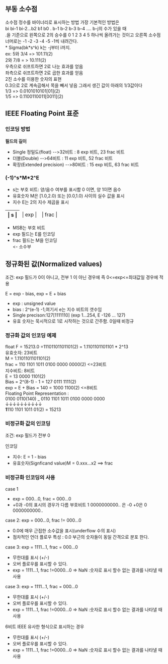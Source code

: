 <h2>부동 소수점</h2>
<p>소수점 정수를 바이너리로 표시하는 방법 가장 기본적인 방법은</br>
		bi bi-1 bi-2...b2 b1 b0 . b-1 b-2 b-3 b-4 .... b-j의 수가 있을 때</br>
		.을 기준으로 왼쪽으로 2의 승수를 0 1 2 3 4 5 하나씩 올려가는 것이고 오른쪽 소수점 너머로는 -1 -2 -3 -4 -5 -1씩 내려간다.</br>
		* Sigma(bk*s^k) k는 -j부터 i까지.</br>
		ex: 5와 3/4 => 101.11(2)</br>
			2와 7/8 = > 10.111(2)</br>
			우측으로 쉬프트하면 2로 나눈 효과를 얻음</br>
			좌측으로 쉬프트하면 2로 곱한 효과를 얻음</br>
	2진 소수를 이용한 숫자의 표현</br>
	0.3으로 2로 계속곱해서 목을 빼서 넣음 그래서 생긴 값이 아래의 1/3값이다</br>
	1/3 => 0.0101010101[01](2)</br>
	1/5 => 0.1100110011[0011](2)</br>			
</p>


<h2>IEEE Floating Point 표준</h2>

<h3>인코딩 방법</h3>
<p><strong>필드의 길이</strong></p>
<ul>
	<li>Single 정밀도(float) -->32비트 : 8 exp 비트, 23 frac 비트</li>
	<li>더블(Double) -->64비트 : 11 exp 비트, 52 frac 비트</li>
	<li>확장(Extended precision) -->80비트 : 15 exp 비트, 63 frac 비트</li>
</ul>
<h3>(-1)^s*M*2^E</h3>
<ul>
	<li>s는 부호 비트: 양/음수 여부를 표시함 0 이면, 양 1이면 음수</li>
	<li>유효숫자 M은 [1.0,2.0) 또는 [0.0,1.0) 사이의 실수 값을 표시</li>
	<li>지수 E는 2의 지수 제곱을 표시</li>
</ul>
<table>
	<thead>
		<tr>
			<th>| s |</th>
			<td>|    exp    |</td>
			<td>|        frac        |</td>
		</tr>
	</thead>
</table>

<ul>
	<li>MSB는 부호 비트</li>
	<li>exp 필드는 E를 인코딩</li>
	<li>frac 필드는 M을 인코딩</li> <- 소수부
</ul>

<h2>정규화된 값(Normalized values)</h2>
<p>조건: exp 필드가 0이 아니고, 전부 1 이 아닌 경우에 즉 0<=exp<=최대값일 경우에 적용</p>
<p>E = exp - bias, exp = E + bias</p>
<ul>
	<li>exp : unsigned value</li>
	<li>bias : 2^(e-1) -1,여기서 e는 지수 비트의 갯수임</li>
	<li>Single precison:127[1111110] (exp 1...254, E -126 ... 127)</li>
	<li>유효 숫자는 묵시적으로 1로 시작하는 것으로 간주함. 0일때 비정규</li>
</ul>
<h3>정규화 값의 인코딩 예제</h3>
<p>float F = 15213.0 =11101101101101(2) = 1.1101101101101 * 2^13</br>
	유효숫자: 23비트</br>
	M = 1.1101101101101(2)</br>
	frac = 110 1101 1011 0100 0000 0000(2) <=23비트</br>
	지수비트: 8비트</br>
	E = 13 						0000 1101(2)</br>
	Bias = 2^(8-1) - 1 = 127	0111 1111(2)</br>
	exp  = E + Bias = 140 = 1000 1100(2) <=8비트</br>
	Floating Point Representation :</br>
	0100 0110(140) _ 0110 1101 1011 0100 0000 0000</br>
	↓↓↓↓↓↓↓↓↓↓</br>
	<strong>1</strong>110 1101 1011 01(2) = 15213</br>
</p>

<h3>비정규화 값의 인코딩</h3>
<p>조건: exp 필드가 전부 0</p>
<p>인코딩</p>
<ul>
	<li>지수: E = 1 - bias</li>
	<li>유효숫자(Signficand value)M = 0.xxx...x2 ==> frac</li>
</ul>
<h3>비정규화 인코딩의 사용</h3>
<p>case 1</p>
<ul>
	<li>exp = 000...0, frac = 000...0</li>
	<li>+0과 -0의 표시의 경우가 다름 부호비트 1 0000000000.. 은 -0 +0은 0 0000000000..</li>
</ul>
<p>case 2: exp = 000...0, frac != 000...0</p>
<ul>
	<li>0.0에 매우 근접한 소수값을 표시(underflow 수의 표시)</li>
	<li>점차적인 언더 플로우 특성 : 0.0 부근의 숫자들이 동일 간격으로 분포 한다.</li>
</ul>
<p>case 3: exp = 1111...1, frac = 000...0</p>
<ul>
	<li>무한대를 표시 (+/-)</li>
	<li>오버 플로우를 표시할 수 있다.</li>
	<li>exp = 1111...1, frac !=0000...0 => NaN :숫자로 표시 할수 없는 결과를 나타낼 때 사용</li>
</ul>

<p>case 3: exp = 1111...1, frac = 000...0</p>
<ul>
	<li>무한대를 표시 (+/-)</li>
	<li>오버 플로우를 표시할 수 있다.</li>
	<li>exp = 1111...1, frac !=0000...0 => NaN :숫자로 표시 할수 없는 결과를 나타낼 때 사용</li>
</ul>
<p>6비트 IEEE 유사한 형식으로 표시하는 경우</p>
<ul>
	<li>무한대를 표시 (+/-)</li>
	<li>오버 플로우를 표시할 수 있다.</li>
	<li>exp = 1111...1, frac !=0000...0 => NaN :숫자로 표시 할수 없는 결과를 나타낼 때 사용</li>
</ul>


















